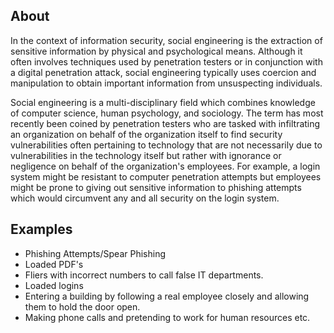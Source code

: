 About
----

In the context of information security, social engineering is the extraction of sensitive information by physical and psychological means. Although it often involves techniques used by penetration testers or in conjunction with a digital penetration attack, social engineering typically uses coercion and manipulation to obtain important information from unsuspecting individuals.

Social engineering is a multi-disciplinary field which combines knowledge of computer science, human psychology, and sociology. The term has most recently been coined by penetration testers who are tasked with infiltrating an organization on behalf of the organization itself to find security vulnerabilities often pertaining to technology that are not necessarily due to vulnerabilities in the technology itself but rather with ignorance or negligence on behalf of the organization's employees. For example, a login system might be resistant to computer penetration attempts but employees might be prone to giving out sensitive information to phishing attempts which would circumvent any and all security on the login system.

Examples
----

* Phishing Attempts/Spear Phishing
* Loaded PDF's
* Fliers with incorrect numbers to call false IT departments.
* Loaded logins
* Entering a building by following a real employee closely and allowing them to hold the door open.
* Making phone calls and pretending to work for human resources etc.

